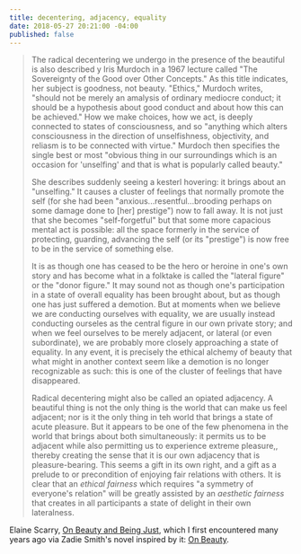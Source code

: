 ```yaml
---
title: decentering, adjacency, equality
date: 2018-05-27 20:21:00 -04:00
published: false
---
```


>The radical decentering we undergo in the presence of the beautiful is also described y Iris Murdoch in a 1967 lecture called "The Sovereignty of the Good over Other Concepts." As this title indicates, her subject is goodness, not beauty. "Ethics," Murdoch writes, "should not be merely an amalysis of ordinary mediocre conduct; it should be a hypothesis about good conduct and about how this can be achieved." How we make choices, how we act, is deeply connected to states of consciousness, and so "anything which alters consciousness in the direction of unselfishness, objectivity, and reliasm is to be connected with virtue." Murdoch then specifies the single best or most "obvious thing in our surroundings which is an occasion for 'unselfing' and that is what is popularly called beauty."
>
>She describes suddenly seeing a kesterl hovering: it brings about an "unselfing." It causes a cluster of feelings that normally promote the self (for she had been "anxious...resentful...brooding perhaps on some damage done to [her] prestige") now to fall away. It is not just that she becomes "self-forgetful" but that some more capacious mental act is possible: all the space formerly in the service of protecting, guarding, advancing the self (or its "prestige") is now free to be in the service of something else.
>
>It is as though one has ceased to be the hero or heroine in one's own story and has become what in a folktake is called the "lateral figure" or the "donor figure." It may sound not as though one's participation in a state of overall equality has been brought about, but as though one has just suffered a demotion. But at moments when we believe we are conducting ourselves with equality, we are usually instead conducting ourseles as the central figure in our own private story; and when we feel ourselves to be merely adjacent, or lateral (or even subordinate), we are probably more closely approaching a state of equality. In any event, it is precisely the ethical alchemy of beauty that what might in another context seem like a demotion is no longer recognizable as such: this is one of the cluster of feelings that have disappeared.
>
>Radical decentering might also be called an opiated adjacency. A beautiful thing is not the only thing is the world that can make us feel adjacent; nor is it the only thing in teh world that brings a state of acute pleasure. But it appears to be one of the few phenomena in the world that brings about both simultaneously: it permits us to be adjacent while also permitting us to experience extreme pleasure,, thereby creating the sense that it is our own adjacency that is pleasure-bearing. This seems a gift in its own right, and a gift as a prelude to or precondition of enjoying fair relations with others. It is clear that an *ethical fairness* which requires "a symmetry of everyone's relation" will be greatly assisted by an *aesthetic fairness* that creates in all participants a state of delight in their own lateralness.

Elaine Scarry, [On Beauty and Being Just](https://www.indiebound.org/book/9780691089591), which I first encountered many years ago via Zadie Smith's novel inspired by it: [On Beauty](https://www.indiebound.org/book/9780143037743).